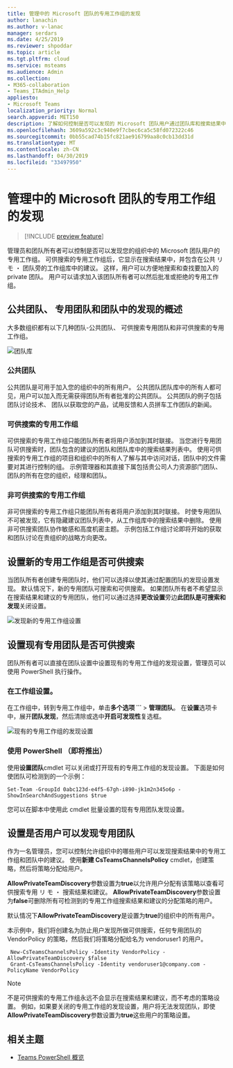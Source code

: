```yaml
---
title: 管理中的 Microsoft 团队的专用工作组的发现
author: lanachin
ms.author: v-lanac
manager: serdars
ms.date: 4/25/2019
ms.reviewer: shpoddar
ms.topic: article
ms.tgt.pltfrm: cloud
ms.service: msteams
ms.audience: Admin
ms.collection:
- M365-collaboration
- Teams_ITAdmin_Help
appliesto:
- Microsoft Teams
localization_priority: Normal
search.appverid: MET150
description: 了解如何控制是否可以发现的 Microsoft 团队用户通过团队库和搜索结果中的建议的专用工作组。
ms.openlocfilehash: 3609a592c3c940e9f7cbec6ca5c58fd072322c46
ms.sourcegitcommit: 0bb55cad74b15fc821ae916799aa8c0cb13dd31d
ms.translationtype: MT
ms.contentlocale: zh-CN
ms.lasthandoff: 04/30/2019
ms.locfileid: "33497950"
---
```

# <a name="manage-discovery-of-private-teams-in-microsoft-teams"></a>管理中的 Microsoft 团队的专用工作组的发现

> [!INCLUDE [preview feature](includes/preview-feature.md)] 

管理员和团队所有者可以控制是否可以发现您的组织中的 Microsoft 团队用户的专用工作组。 可供搜索的专用工作组后，它显示在搜索结果中，并包含在公共 リ モ ・ 团队旁的工作组库中的建议。 这样，用户可以方便地搜索和查找要加入的 private 团队。 用户可以请求加入该团队所有者可以然后批准或拒绝的专用工作组。

## <a name="overview-of-public-teams-private-teams-and-discovery-in-teams"></a>公共团队、 专用团队和团队中的发现的概述

大多数组织都有以下几种团队-公共团队、 可供搜索专用团队和非可供搜索的专用工作组。

![团队库](media/private-team-discovery-team-gallery.png)

### <a name="public-teams"></a>公共团队

公共团队是可用于加入您的组织中的所有用户。 公共团队团队库中的所有人都可见，用户可以加入而无需获得团队所有者批准的公共团队。 公共团队的例子包括团队讨论技术、 团队以获取您的产品，试用反馈和人员拼车工作团队的新闻。

### <a name="discoverable-private-teams"></a>可供搜索的专用工作组

可供搜索的专用工作组只能团队所有者将用户添加到其时联接。 当您进行专用团队可供搜索时，团队包含的建议的团队和团队库中的搜索结果列表中。 使用可供搜索的专用工作组的项目和组织中的所有人了解与其中访问对话，团队中的文件需要对其进行控制的组。 示例管理器和其直接下属包括贵公司人力资源部门团队、 团队的所有在您的组织，经理和团队。

### <a name="non-discoverable-private-teams"></a>非可供搜索的专用工作组

非可供搜索的专用工作组只能团队所有者将用户添加到其时联接。 时使专用团队不可被发现，它有隐藏建议团队列表中，从工作组库中的搜索结果中删除。 使用非可供搜索团队协作敏感和高度机密主题。 示例包括工作组讨论即将开始的获取和团队讨论在贵组织的战略方向更改。

## <a name="set-whether-new-private-teams-are-discoverable"></a>设置新的专用工作组是否可供搜索

当团队所有者创建专用团队时，他们可以选择以使其通过配置团队的发现设置发现。 默认情况下，新的专用团队可搜索和可供搜索。 如果团队所有者不希望显示在搜索结果和建议的专用团队，他们可以通过选择**更改设置**旁边**此团队是可搜索和发现**关闭设置。

![发现新的专用工作组设置](media/private-team-discovery-new-team.png)

## <a name="set-whether-existing-private-teams-are-discoverable"></a>设置现有专用团队是否可供搜索

团队所有者可以直接在团队设置中设置现有的专用工作组的发现设置，管理员可以使用 PowerShell 执行操作。

### <a name="in-team-settings"></a>在工作组设置。

在工作组中，转到专用工作组中，单击**多个选项 ˙˙˙** > **管理团队**。 在**设置**选项卡中，展开**团队发现**，然后清除或选中**开启可发现性**复选框。

![现有的专用工作组的发现设置](media/private-team-discovery-existing-team.png)

### <a name="using-powershell-coming-soon"></a>使用 PowerShell （即将推出）

使用**设置团队**cmdlet 可以关闭或打开现有的专用工作组的发现设置。 下面是如何使团队可检测到的一个示例：

    Set-Team -GroupId 0abc123d-e4f5-67gh-i890-jk1m2n345o6p -ShowInSearchAndSuggestions $true
您可以在脚本中使用此 cmdlet 批量设置的现有专用团队发现设置。

## <a name="set-whether-users-can-discover-private-teams"></a>设置是否用户可以发现专用团队

作为一名管理员，您可以控制允许组织中的哪些用户可以发现搜索结果中的专用工作组和团队中的建议。 使用**新建 CsTeamsChannelsPolicy** cmdlet，创建策略，然后将策略分配给用户。
 
**AllowPrivateTeamDiscovery**参数设置为**true**以允许用户分配有该策略以查看可供搜索专用 リ モ ・ 搜索结果和建议。 **AllowPrivateTeamDiscovery**参数设置为**false**可删除所有可检测到的专用工作组搜索结果和建议的分配策略的用户。

默认情况下**AllowPrivateTeamDiscovery**是设置为**true**的组织中的所有用户。

本示例中，我们将创建名为防止用户发现所做可供搜索，任何专用团队的 VendorPolicy 的策略，然后我们将策略分配给名为 vendoruser1 的用户。 
   
     New-CsTeamsChannelsPolicy -Identity VendorPolicy -AllowPrivateTeamDiscovery $false
     Grant-CsTeamsChannelsPolicy -Identity vendoruser1@company.com -PolicyName VendorPolicy

> [!NOTE]
> 不是可供搜索的专用工作组永远不会显示在搜索结果和建议，而不考虑的策略设置。 例如，如果要关闭的专用工作组的发现设置，用户将无法发现团队，即使**AllowPrivateTeamDiscovery**参数设置为**true**这些用户的策略设置。

## <a name="related-topics"></a>相关主题
- [Teams PowerShell 概览](teams-powershell-overview.md)